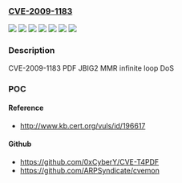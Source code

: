 ### [CVE-2009-1183](https://cve.mitre.org/cgi-bin/cvename.cgi?name=CVE-2009-1183)
![](https://img.shields.io/static/v1?label=Product&message=Red%20Hat%20Enterprise%20Linux%203&color=blue)
![](https://img.shields.io/static/v1?label=Product&message=Red%20Hat%20Enterprise%20Linux%204&color=blue)
![](https://img.shields.io/static/v1?label=Product&message=Red%20Hat%20Enterprise%20Linux%205&color=blue)
![](https://img.shields.io/static/v1?label=Version&message=!%201%3A1.1.22-0.rc1.9.27.el4_7.5%20&color=brighgreen)
![](https://img.shields.io/static/v1?label=Version&message=!%201%3A1.3.7-8.el5_3.4%20&color=brighgreen)
![](https://img.shields.io/static/v1?label=Version&message=!%201%3A2.02-14.el3%20&color=brighgreen)
![](https://img.shields.io/static/v1?label=Vulnerability&message=Loop%20with%20Unreachable%20Exit%20Condition%20('Infinite%20Loop')&color=brighgreen)

### Description

CVE-2009-1183 PDF JBIG2 MMR infinite loop DoS

### POC

#### Reference
- http://www.kb.cert.org/vuls/id/196617

#### Github
- https://github.com/0xCyberY/CVE-T4PDF
- https://github.com/ARPSyndicate/cvemon

